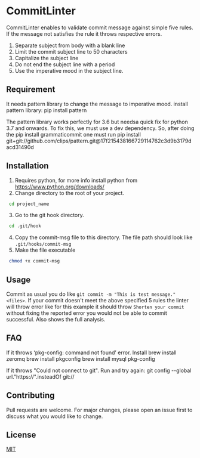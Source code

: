 # CommitLinter

CommitLinter enables to validate commit message against simple five rules. If the message not satisfies the rule it throws respective errors.
1. Separate subject from body with a blank line
2. Limit the commit subject line to 50 characters
3. Capitalize the subject line
4. Do not end the subject line with a period
5. Use the imperative mood in the subject line.

## Requirement

It needs pattern library to change the message to imperative mood.
install pattern library:
pip install pattern

The pattern library works perfectly for 3.6 but needsa quick fix for python 3.7
and onwards. To fix this, we must use a dev dependency. So, after doing the
pip install grammaticommit one must run pip install
git+git://github.com/clips/pattern.git@17f215438166729114762c3d9b3179dacd31490d

## Installation

1. Requires python, for more info install python from https://www.python.org/downloads/
2. Change directory to the root of your project.
```bash
 cd project_name
```
3. Go to the git hook directory.
```bash
 cd .git/hook
```
4. Copy the commit-msg file to this directory. The file path should look like  ``.git/hooks/commit-msg``
5. Make the file executable
```bash
 chmod +x commit-msg
```

## Usage

Commit as usual you do like ``git commit -m "This is test message." <files>``. If your commit doesn't meet the above specified 5 rules the linter will throw error like for this example it should throw ``Shorten your commit`` without fixing the reported error you would not be able to commit successful. Also shows the full analysis.

## FAQ

If it throws ‘pkg-config: command not found’ error. Install
	brew install zeromq
	brew install pkgconfig
	brew install mysql pkg-config

If it throws "Could not connect to git". Run and try again:
  git config --global url."https://".insteadOf git://

## Contributing

Pull requests are welcome. For major changes, please open an issue first to
discuss what you would like to change.


## License

[MIT](https://choosealicense.com/licenses/mit/)
